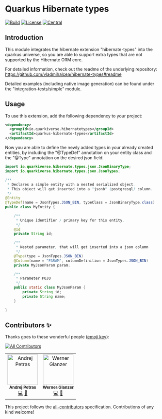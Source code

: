 # Quarkus Hibernate types

[![Build](https://github.com/quarkiverse/quarkus-hibernate-types/workflows/Build/badge.svg?branch=main)](https://github.com/quarkiverse/quarkus-hibernate-types/actions?query=workflow%3ABuild)
[![License](https://img.shields.io/github/license/quarkiverse/quarkus-hibernate-types.svg)](http://www.apache.org/licenses/LICENSE-2.0)
[![Central](https://img.shields.io/maven-central/v/io.quarkiverse.hibernatetypes/quarkus-hibernate-types-parent?color=green)](https://search.maven.org/search?q=g:io.quarkiverse.hibernatetypes%20AND%20a:quarkus-hibernate-types-parent)

## Introduction

This module integrates the hibernate extension "hibernate-types" into the quarkus universe, 
so you are able to support extra types that are not supported by the Hibernate ORM core.

For detailed information, check out the readme of the underlying repository: https://github.com/vladmihalcea/hibernate-types#readme 

Detailed examples (including native image generation) can be found under the "integration-tests/simple" module.

## Usage

To use this extension, add the following dependency to your project:

```xml
<dependency>
  <groupId>io.quarkiverse.hibernatetypes</groupId>
  <artifactId>quarkus-hibernate-types</artifactId>
</dependency>
```

Now you are able to define the newly added types in your already created entities, 
by including the "@TypeDef" annotation on your entity class and the "@Type" annotation on the desired json field.

```java
import io.quarkiverse.hibernate.types.json.JsonBinaryType;
import io.quarkiverse.hibernate.types.json.JsonTypes;

/**
 * Declares a simple entity with a nested serialized object.
 * This object will get inserted into a "jsonb" (postgresql) column.
 */
@Entity
@TypeDef(name = JsonTypes.JSON_BIN, typeClass = JsonBinaryType.class)
public class MyEntity {

    /**
     * Unique identifier / primary key for this entity.
     */
    @Id
    private String id;

    /**
     * Nested parameter, that will get inserted into a json column
     */
    @Type(type = JsonTypes.JSON_BIN)
    @Column(name = "PARAM", columnDefinition = JsonTypes.JSON_BIN)
    private MyJsonParam param;

    /**
     * Parameter POJO
     */
    public static class MyJsonParam {
        private String id;
        private String name;
    }
    
}
```

## Contributors ✨

Thanks goes to these wonderful people ([emoji key](https://allcontributors.org/docs/en/emoji-key)):

<!-- ALL-CONTRIBUTORS-BADGE:START - Do not remove or modify this section -->
[![All Contributors](https://img.shields.io/badge/all_contributors-2-orange.svg?style=flat-square)](#contributors-)
<!-- ALL-CONTRIBUTORS-BADGE:END -->

<!-- ALL-CONTRIBUTORS-LIST:START - Do not remove or modify this section -->
<!-- prettier-ignore-start -->
<!-- markdownlint-disable -->
<table>
  <tbody>
    <tr>
      <td align="center"><a href="https://www.lorislab.org"><img src="https://avatars2.githubusercontent.com/u/828045?v=4?s=100" width="100px;" alt="Andrej Petras"/><br /><sub><b>Andrej Petras</b></sub></a><br /><a href="https://github.com/quarkiverse/quarkus-hibernate-types/commits?author=andrejpetras" title="Code">💻</a> <a href="#maintenance-andrejpetras" title="Maintenance">🚧</a></td>
      <td align="center"><a href="https://conceptive.io"><img src="https://avatars.githubusercontent.com/u/14055002?v=4?s=100" width="100px;" alt="Werner Glanzer"/><br /><sub><b>Werner Glanzer</b></sub></a><br /><a href="https://github.com/quarkiverse/quarkus-hibernate-types/commits?author=wglanzer" title="Code">💻</a> <a href="#maintenance-wglanzer" title="Maintenance">🚧</a></td>
    </tr>
  </tbody>
</table>

<!-- markdownlint-restore -->
<!-- prettier-ignore-end -->

<!-- ALL-CONTRIBUTORS-LIST:END -->

This project follows the [all-contributors](https://github.com/all-contributors/all-contributors) specification.
Contributions of any kind welcome!
